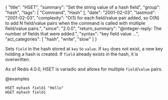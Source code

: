 {
  "title": "HSET",
  "summary": "Set the string value of a hash field",
  "group": "hash",
  "tags": [
    "Command",
    "Hash"
  ],
  "date": "2001-02-03",
  "lastmod": "2001-02-03",
  "complexity": "O(1) for each field/value pair added, so O(N) to add N field/value pairs when the command is called with multiple field/value pairs.",
  "since": "2.0.0",
  "return_summary": "@integer-reply: The number of fields that were added.",
  "syntax": "key field value ...",
  "acl_categories": [
    "hash",
    "write",
    "slow"
  ]
}

Sets `field` in the hash stored at `key` to `value`.
If `key` does not exist, a new key holding a hash is created.
If `field` already exists in the hash, it is overwritten.

As of Redis 4.0.0, HSET is variadic and allows for multiple `field`/`value` pairs.

@examples

```cli
HSET myhash field1 "Hello"
HGET myhash field1
```

